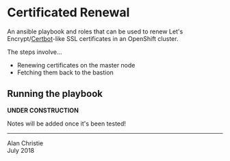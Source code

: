 # Certificated Renewal
An ansible playbook and roles that can be used to renew
Let's Encrypt/[Certbot]-like SSL certificates in an OpenShift cluster.

The steps involve...

-   Renewing certificates on the master node
-   Fetching them back to the bastion

## Running the playbook

**UNDER CONSTRUCTION**

Notes will be added once it's been tested!

---

Alan Christie  
July 2018

[certbot]: https://certbot.eff.org

